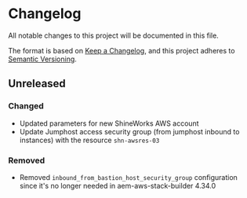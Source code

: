 # Changelog

All notable changes to this project will be documented in this file.

The format is based on [Keep a Changelog](https://keepachangelog.com/en/1.0.0/),
and this project adheres to [Semantic Versioning](https://semver.org/spec/v2.0.0.html).

## Unreleased

### Changed
- Updated parameters for new ShineWorks AWS account
- Update Jumphost access security group (from jumphost inbound to instances) with the resource `shn-awsres-03`

### Removed
- Removed `inbound_from_bastion_host_security_group` configuration since it's no longer needed in aem-aws-stack-builder 4.34.0
